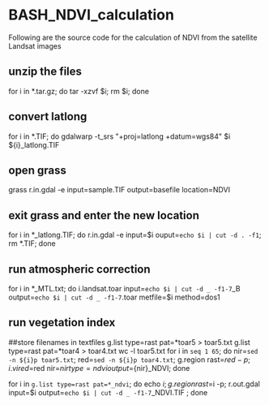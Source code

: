 # BASH_NDVI_calculation
Following are the source code for the calculation of NDVI from the satellite Landsat images



## unzip the files 

for i in *.tar.gz; do tar -xzvf $i; rm $i; done
## convert latlong
for i in *.TIF; do gdalwarp -t_srs "+proj=latlong +datum=wgs84" $i ${i}_latlong.TIF 

## open grass 
grass 
r.in.gdal -e input=sample.TIF output=basefile location=NDVI

## exit grass and enter the new location 
for i in *_latlong.TIF; do r.in.gdal -e input=$i ouput=`echo $i | cut -d . -f1`; rm *.TIF; done

## run atmospheric correction 
for i in *_MTL.txt; do i.landsat.toar input=`echo $i | cut -d _ -f1-7`_B output=`echo $i | cut -d _ -f1-7`.toar  metfile=$i method=dos1 

## run vegetation index 
##store filenames in textfiles 
g.list type=rast pat=*toar5 > toar5.txt 
g.list type=rast pat=*toar4 > toar4.txt 
wc -l toar5.txt 
for i in `seq 1 65`; do nir=`sed -n ${i}p toar5.txt`; red=`sed -n ${i}p toar4.txt`; g.region rast=$red -p ; i.vi red=$red nir=$nir type=ndvi output=${nir}_NDVI; done 

for i in `g.list type=rast pat=*_ndvi`; do echo $i; g.region rast=$i -p; r.out.gdal input=$i output=`echo $i | cut -d _ -f1-7`_NDVI.TIF ; done
